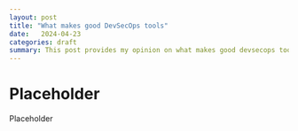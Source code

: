 ```yaml
---  
layout: post 
title: "What makes good DevSecOps tools" 
date:   2024-04-23
categories: draft
summary: This post provides my opinion on what makes good devsecops tooling.
---
```


# Placeholder

Placeholder